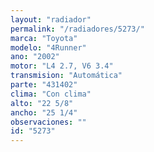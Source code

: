 ```yaml
---
layout: "radiador"
permalink: "/radiadores/5273/"
marca: "Toyota"
modelo: "4Runner"
ano: "2002"
motor: "L4 2.7, V6 3.4"
transmision: "Automática"
parte: "431402"
clima: "Con clima"
alto: "22 5/8"
ancho: "25 1/4"
observaciones: ""
id: "5273"
---
```


